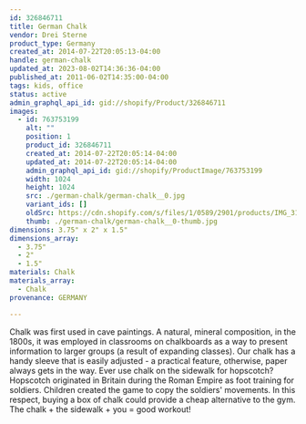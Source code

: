 ```yaml
---
id: 326846711
title: German Chalk
vendor: Drei Sterne
product_type: Germany
created_at: 2014-07-22T20:05:13-04:00
handle: german-chalk
updated_at: 2023-08-02T14:36:36-04:00
published_at: 2011-06-02T14:35:00-04:00
tags: kids, office
status: active
admin_graphql_api_id: gid://shopify/Product/326846711
images:
  - id: 763753199
    alt: ""
    position: 1
    product_id: 326846711
    created_at: 2014-07-22T20:05:14-04:00
    updated_at: 2014-07-22T20:05:14-04:00
    admin_graphql_api_id: gid://shopify/ProductImage/763753199
    width: 1024
    height: 1024
    src: ./german-chalk/german-chalk__0.jpg
    variant_ids: []
    oldSrc: https://cdn.shopify.com/s/files/1/0589/2901/products/IMG_3108.jpeg?v=1406073914
    thumb: ./german-chalk/german-chalk__0-thumb.jpg
dimensions: 3.75" x 2" x 1.5"
dimensions_array:
  - 3.75"
  - 2"
  - 1.5"
materials: Chalk
materials_array:
  - Chalk
provenance: GERMANY

---
```


Chalk was first used in cave paintings. A natural, mineral composition, in the 1800s, it was employed in classrooms on chalkboards as a way to present information to larger groups (a result of expanding classes). Our chalk has a handy sleeve that is easily adjusted - a practical feature, otherwise, paper always gets in the way. Ever use chalk on the sidewalk for hopscotch? Hopscotch originated in Britain during the Roman Empire as foot training for soldiers. Children created the game to copy the soldiers' movements. In this respect, buying a box of chalk could provide a cheap alternative to the gym. The chalk + the sidewalk + you = good workout!